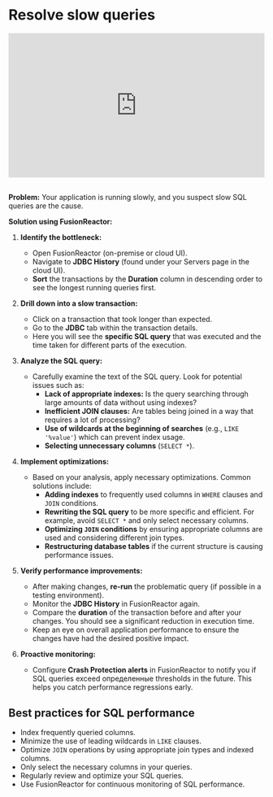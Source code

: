 # Resolve slow queries

<div style="padding:56.25% 0 0 0;position:relative;"><iframe src="https://player.vimeo.com/video/1070253171?title=0&amp;byline=0&amp;portrait=0&amp;badge=0&amp;autopause=0&amp;player_id=0&amp;app_id=58479" frameborder="0" allow="autoplay; fullscreen; picture-in-picture; clipboard-write; encrypted-media" style="position:absolute;top:0;left:0;width:100%;height:100%;" title="Troubleshooting Slow SQL Queries with FusionReactor"></iframe></div><script src="https://player.vimeo.com/api/player.js"></script>

<br>

**Problem:** Your application is running slowly, and you suspect slow SQL queries are the cause.

**Solution using FusionReactor:**

1.  **Identify the bottleneck:**
    * Open FusionReactor (on-premise or cloud UI).
    * Navigate to **JDBC History** (found under your Servers page in the cloud UI).
    * **Sort** the transactions by the **Duration** column in descending order to see the longest running queries first.

2.  **Drill down into a slow transaction:**
    * Click on a transaction that took longer than expected.
    * Go to the **JDBC** tab within the transaction details.
    * Here you will see the **specific SQL query** that was executed and the time taken for different parts of the execution.

3.  **Analyze the SQL query:**
    * Carefully examine the text of the SQL query. Look for potential issues such as:
        * **Lack of appropriate indexes:** Is the query searching through large amounts of data without using indexes?
        * **Inefficient JOIN clauses:** Are tables being joined in a way that requires a lot of processing?
        * **Use of wildcards at the beginning of searches** (e.g., `LIKE '%value'`) which can prevent index usage.
        * **Selecting unnecessary columns** (`SELECT *`).

4.  **Implement optimizations:**
    * Based on your analysis, apply necessary optimizations. Common solutions include:
        * **Adding indexes** to frequently used columns in `WHERE` clauses and `JOIN` conditions.
        * **Rewriting the SQL query** to be more specific and efficient. For example, avoid `SELECT *` and only select necessary columns.
        * **Optimizing `JOIN` conditions** by ensuring appropriate columns are used and considering different join types.
        * **Restructuring database tables** if the current structure is causing performance issues.

5.  **Verify performance improvements:**
    * After making changes, **re-run** the problematic query (if possible in a testing environment).
    * Monitor the **JDBC History** in FusionReactor again.
    * Compare the **duration** of the transaction before and after your changes. You should see a significant reduction in execution time.
    * Keep an eye on overall application performance to ensure the changes have had the desired positive impact.

6.  **Proactive monitoring:**
    * Configure **Crash Protection alerts** in FusionReactor to notify you if SQL queries exceed определенные thresholds in the future. This helps you catch performance regressions early.


## Best practices for SQL performance

* Index frequently queried columns.
* Minimize the use of leading wildcards in `LIKE` clauses.
* Optimize `JOIN` operations by using appropriate join types and indexed columns.
* Only select the necessary columns in your queries.
* Regularly review and optimize your SQL queries.
* Use FusionReactor for continuous monitoring of SQL performance.

